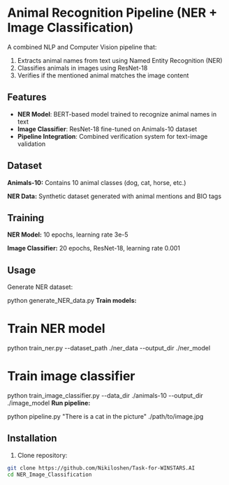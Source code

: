 # Animal Recognition Pipeline (NER + Image Classification)

A combined NLP and Computer Vision pipeline that:
1. Extracts animal names from text using Named Entity Recognition (NER)
2. Classifies animals in images using ResNet-18
3. Verifies if the mentioned animal matches the image content

## Features
- **NER Model**: BERT-based model trained to recognize animal names in text
- **Image Classifier**: ResNet-18 fine-tuned on Animals-10 dataset
- **Pipeline Integration**: Combined verification system for text-image validation

## Dataset
**Animals-10:** Contains 10 animal classes (dog, cat, horse, etc.)

**NER Data:** Synthetic dataset generated with animal mentions and BIO tags

## Training
**NER Model:** 10 epochs, learning rate 3e-5

**Image Classifier:** 20 epochs, ResNet-18, learning rate 0.001

## Usage
Generate NER dataset:

python generate_NER_data.py
**Train models:**

# Train NER model
python train_ner.py --dataset_path ./ner_data --output_dir ./ner_model

# Train image classifier
python train_image_classifier.py --data_dir ./animals-10 --output_dir ./image_model
**Run pipeline:**

python pipeline.py "There is a cat in the picture" ./path/to/image.jpg
## Installation

1. Clone repository:
```bash
git clone https://github.com/Nikiloshen/Task-for-WINSTARS.AI
cd NER_Image_Classification